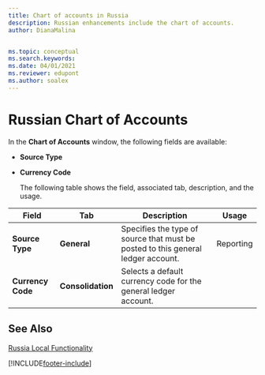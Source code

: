 ```yaml
---
title: Chart of accounts in Russia
description: Russian enhancements include the chart of accounts.
author: DianaMalina


ms.topic: conceptual
ms.search.keywords:
ms.date: 04/01/2021
ms.reviewer: edupont
ms.author: soalex
---
```


# Russian Chart of Accounts

In the **Chart of Accounts** window, the following fields are available: 

- **Source Type**

- **Currency Code**

  The following table shows the field, associated tab, description, and the usage.

| Field             | Tab               | Description            | Usage    |
| ----------------- | ----------------- | ---------------------- |--------- |
| **Source Type**   | **General**       | Specifies the type of source that must be posted to this general ledger account. | Reporting |
| **Currency Code** | **Consolidation** | Selects a default currency code for the general ledger account. |           |

## See Also

[Russia Local Functionality](russia-local-functionality.md)  


[!INCLUDE[footer-include](../../includes/footer-banner.md)]